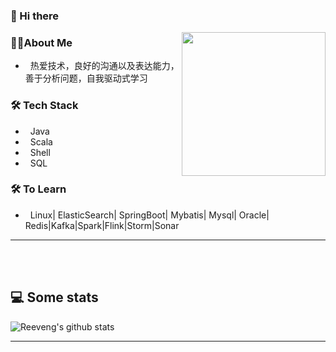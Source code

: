 ### 👋 Hi there 

<img align='right' src="https://media.giphy.com/media/M9gbBd9nbDrOTu1Mqx/giphy.gif" width="230">

<h3> 👨🏻About Me </h3>



-  &nbsp; 热爱技术，良好的沟通以及表达能力，善于分析问题，自我驱动式学习



<h3>🛠 Tech Stack</h3>

  
- &nbsp;  Java
- &nbsp;  Scala
- &nbsp;  Shell
- &nbsp;  SQL



<h3>🛠 To Learn</h3>

-  &nbsp; Linux|   ElasticSearch|   SpringBoot|   Mybatis|   Mysql|   Oracle|   Redis|Kafka|Spark|Flink|Storm|Sonar

<hr>

</br></br>
<h2>💻 Some stats </h2>

![Reeveng's github stats](https://github-readme-stats.vercel.app/api?username=reeveng&show_icons=true&title_color=fff&icon_color=79ff97&text_color=9f9f9f&bg_color=151515)

---
